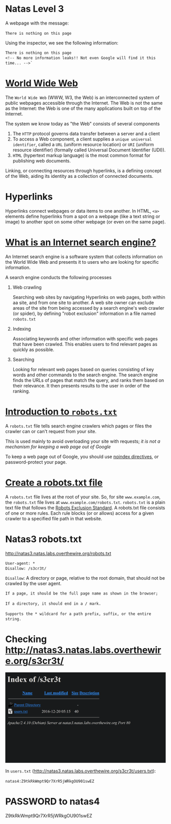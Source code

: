 # Natas Level 3

A webpage with the message:

`There is nothing on this page`

Using the inspector, we see the following information:

```
There is nothing on this page
<!-- No more information leaks!! Not even Google will find it this time... -->`
```

# [World Wide Web](https://developer.mozilla.org/en-US/docs/Glossary/World_Wide_Web)

The `World Wide Web` (WWW, W3, the Web) is an interconnected system of public webpages accessible through the Internet. The Web is not the same as the Internet: the Web is one of the many applications built on top of the Internet.

The system we know today as "the Web" consists of several components

1. The `HTTP` protocol governs data transfer between a server and a client
1. To access a Web component, a client supplies a `unique universal identifier`, called a `URL` (uniform resource location) or `URI` (uniform resource identifier) (formally called Universal Document Identifier (UDI)).
1. `HTML` (hypertext markup language) is the most common format for publishing web documents.

Linking, or connecting resources through hyperlinks, is a defining concept of the Web, aiding its identity as a collection of connected documents.

# Hyperlinks

Hyperlinks connect webpages or data items to one another. In HTML, `<a>` elements define hyperlinks from a spot on a webpage (like a text string or image) to another spot on some other webpage (or even on the same page).

# [What is an Internet search engine?](https://developer.mozilla.org/en-US/docs/Glossary/Search_engine)

An Internet search engine is a software system that collects information on the World Wide Web and presents it to users who are looking for specific information.

A search engine conducts the following processes

1. Web crawling

   Searching web sites by navigating Hyperlinks on web pages, both within aa site, and from one site to another. A web site owner can exclude areas of the site from being accessed by a search engine's web crawler (or spider), by defining "robot exclusion" information in a file named `robots.txt`

1. Indexing

   Associating keywords and other information with specific web pages that have been crawled. This enables users to find relevant pages as quickly as possible.

1. Searching

   Looking for relevant web pages based on queries consisting of key words and other commands to the search engine. The search engine finds the URLs of pages that match the query, and ranks them based on their relevance. It then presents results to the user in order of the ranking.

# [Introduction to `robots.txt`](https://support.google.com/webmasters/answer/6062608?hl=en)

A `robots.txt` file tells search engine crawlers which pages or files the crawler can or can't request from your site.

This is used mainly to avoid overloading your site with requests; _it is not a mechanism for keeping a web page out of Google_

To keep a web page out of Google, you should use [noindex directives](https://developers.google.com/search/reference/robots_meta_tag), or password-protect your page.

# [Create a robots.txt file](https://support.google.com/webmasters/answer/6062596?hl=en)

A `robots.txt` file lives at the root of your site. So, for site `www.example.com`, the `robots.txt` file lives at `www.example.com/robots.txt`. `robots.txt` is a plain text file that follows the [Robots Exclusion Standard](https://en.wikipedia.org/wiki/Robots_exclusion_standard#About_the_standard). A robots.txt file consists of one or more rules. Each rule blocks (or or allows) access for a given crawler to a specified file path in that website.

# Natas3 robots.txt

http://natas3.natas.labs.overthewire.org/robots.txt

```
User-agent: *
Disallow: /s3cr3t/
```

`Disallow`: A directory or page, relative to the root domain, that should not be crawled by the user agent.

    If a page, it should be the full page name as shown in the browser;

    If a directory, it should end in a / mark.

    Supports the * wildcard for a path prefix, suffix, or the entire string.

# Checking http://natas3.natas.labs.overthewire.org/s3cr3t/

![s3cr3t directory](images/level_3_robot.png)

In `users.txt` (http://natas3.natas.labs.overthewire.org/s3cr3t/users.txt):

`natas4:Z9tkRkWmpt9Qr7XrR5jWRkgOU901swEZ`

# PASSWORD to natas4

Z9tkRkWmpt9Qr7XrR5jWRkgOU901swEZ

